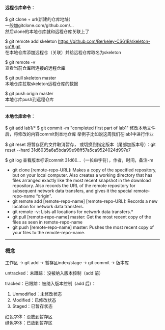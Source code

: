 #### 远程仓库命令：
$ git clone + url(新建的仓库地址）  
一般加gitclone.com/github.com/...  
然后clone的本地仓库就和远程仓库关联上了

$ git remote add skeleton https://github.com/Berkeley-CS61B/skeleton-sp18.git  
在本地仓库添加远程仓（关联）并给远程仓库取名为skeleton

$ git remote -v   
查看当前仓库所连接的远程仓库

$ git pull skeleton master  
本地仓库拉取skeleton远程仓库的数据

$ git push origin master  
本地仓库push到远程仓库

----
#### 本地仓库命令：

$ git add lab1/*
$ git commit -m "completed first part of lab1"
修改本地文件后，将修改的内容commit到本地仓库
举例子比如说这周我们在lab1中进行作业

$ git reset 将暂存区的文件取消暂存，
	或切换到指定版本（尾部加版本号）：git reset --hard  31d6035a6a5bda99e96ff57a5ca9524024d997e7

$ git log 查看版本标识commit  31d60...（一长串字符），作者，时间，备注-m

* git clone [remote-repo-URL]: Makes a copy of the specified repository, but on your local computer. Also creates a working directory that has files arranged exactly like the most recent snapshot in the download repository. Also records the URL of the remote repository for subsequent network data transfers, and gives it the special remote-repo-name “origin”.
* git remote add [remote-repo-name] [remote-repo-URL]: Records a new location for network data transfers.
* git remote -v: Lists all locations for network data transfers.* 
* git pull [remote-repo-name] master: Get the most recent copy of the files as seen in remote-repo-name
* git push [remote-repo-name] master: Pushes the most recent copy of your files to the remote-repo-name.

---
### 概念
工作区 -> git add -> 暂存区index/stage -> git commit -> 版本库

untracked：未跟踪：没被纳入版本控制（add 前）

tracked：已跟踪：被纳入版本控制（add 后）：  

1. Unmodified：未修改状态
2. Modified：已修改状态
3. Staged：已暂存状态

红色字体：没放到暂存区  
绿色字体：已放到暂存区  


